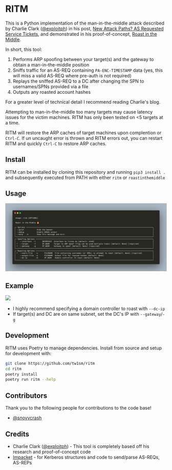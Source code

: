# RITM
This is a Python implementation of the man-in-the-middle attack described by Charlie Clark ([@exploitph](https://twitter.com/exploitph)) in his post, [New Attack Paths? AS Requested Service Tickets](https://www.semperis.com/blog/new-attack-paths-as-requested-sts/), and demonstrated in his proof-of-concept, [Roast in the Middle](https://github.com/0xe7/RoastInTheMiddle).

In short, this tool:
1. Performs ARP spoofing between your target(s) and the gateway to obtain a man-in-the-middle position
2. Sniffs traffic for an AS-REQ containing `PA-ENC-TIMESTAMP` data (yes, this will miss a valid AS-REQ where pre-auth is not required)
3. Replays the sniffed AS-REQ to a DC after changing the SPN to usernames/SPNs provided via a file
4. Outputs any roasted account hashes

For a greater level of technical detail I recommend reading Charlie's blog.

Attempting to man-in-the-middle too many targets may cause latency issues for the victim machines. RITM has only been tested on <5 targets at a time.

RITM will restore the ARP caches of target machines upon complention or `Ctrl-C`. If un uncaught error is thrown and RITM errors out, you can restart RITM and quickly `Ctrl-C` to restore ARP caches.

## Install
RITM can be installed by cloning this repository and running `pip3 install .` and subsequently executed from PATH with either `ritm` or `roastinthemiddle`

## Usage
![](.github/usage.png)

## Example
![](.github/example.png)

- I highly recommend specifying a domain controller to roast with `--dc-ip`
- If target(s) and DC are on same subnet, set the DC's IP with `--gateway`/`-g`

## Development
RITM uses Poetry to manage dependencies. Install from source and setup for development with:

```bash
git clone https://github.com/tw1sm/ritm
cd ritm
poetry install
poetry run ritm --help
```

## Contributors
Thank you to the following people for contributions to the code base!
- [@snovvcrash](https://twitter.com/snovvcrash)

## Credits
- Charlie Clark ([@exploitph](https://twitter.com/exploitph)) - This tool is completely based off his research and proof-of-concept code
- [Impacket](https://github.com/SecureAuthCorp/impacket) - for Kerberos structures and code to send/parse AS-REQs, AS-REPs
